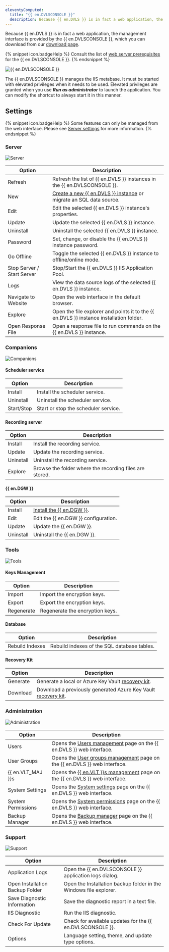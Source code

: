 ```yaml
---
eleventyComputed:
  title: "{{ en.DVLSCONSOLE }}"
  description: Because {{ en.DVLS }} is in fact a web application, the management interface is provided by the {{ en.DVLSCONSOLE }}.
---
```

Because {{ en.DVLS }} is in fact a web application, the management interface is provided by the {{ en.DVLSCONSOLE }}, which you can download from our [download page](https://devolutions.net/server/home/download).

{% snippet icon.badgeHelp %}
Consult the list of [web server prerequisites](/server/getting-started/installation/installing-web-server-prerequisites/) for the {{ en.DVLSCONSOLE }}.
{% endsnippet %}

![{{ en.DVLSCONSOLE }}](https://cdnweb.devolutions.net/docs/docs_en_server_ServerOp0043.png)

The {{ en.DVLSCONSOLE }} manages the IIS metabase. It must be started with elevated privileges when it needs to be used. Elevated privileges are granted when you use ***Run as administrator*** to launch the application. You can modify the shortcut to always start it in this manner.

## Settings

{% snippet icon.badgeHelp %}
Some features can only be managed from the web interface. Please see [Server settings](/server/web-interface/administration/configuration/server-settings/) for more information.
{% endsnippet %}

### Server

![Server](https://cdnweb.devolutions.net/docs/docs_en_server_ServerOp0044.png)

| Option                     | Description                                                                                                        |
|----------------------------|--------------------------------------------------------------------------------------------------------------------|
| Refresh                    | Refresh the list of {{ en.DVLS }} instances in the {{ en.DVLSCONSOLE }}.                                           |
| New                        | [Create a new {{ en.DVLS }} instance](/server/getting-started/installation/create-server-instance/) or migrate an SQL data source. |
| Edit                       | Edit the selected {{ en.DVLS }} instance's properties.                                                             |
| Update                     | Update the selected {{ en.DVLS }} instance.                                                                        |
| Uninstall                  | Uninstall the selected {{ en.DVLS }} instance.                                                                     |
| Password                   | Set, change, or disable the {{ en.DVLS }} instance password.                                                       |
| Go Offline                 | Toggle the selected {{ en.DVLS }} instance to offline/online mode.                                                 |
| Stop Server / Start Server | Stop/Start the {{ en.DVLS }} IIS Application Pool.                                                                 |
| Logs                       | View the data source logs of the selected {{ en.DVLS }} instance.                                                  |
| Navigate to Website        | Open the web interface in the default browser.                                                                     |
| Explore                    | Open the file explorer and points it to the {{ en.DVLS }} instance installation folder.                            |
| Open Response File         | Open a response file to run commands on the {{ en.DVLS }} instance.                                                |

### Companions

![Companions](https://cdnweb.devolutions.net/docs/docs_en_server_ServerOp0045.png)

#### Scheduler service

| Option     | Description                          |
|------------|--------------------------------------|
| Install    | Install the scheduler service.       |
| Uninstall  | Uninstall the scheduler service.     |
| Start/Stop | Start or stop the scheduler service. |

#### Recording server

| Option    | Description                                             |
|-----------|---------------------------------------------------------|
| Install   | Install the recording service.                          |
| Update    | Update the recording service.                           |
| Uninstall | Uninstall the recording service.                        |
| Explore   | Browse the folder where the recording files are stored. |

#### {{ en.DGW }}

| Option    | Description                                                    |
|-----------|----------------------------------------------------------------|
| Install   | [Install the {{ en.DGW }}](/dgw/server/server-configuration/). |
| Edit      | Edit the {{ en.DGW }} configuration.                           |
| Update    | Update the {{ en.DGW }}.                                       |
| Uninstall | Uninstall the {{ en.DGW }}.                                    |

### Tools

![Tools](https://cdnweb.devolutions.net/docs/docs_en_server_ServerOp0046.png)

#### Keys Management

| Option     | Description                     |
|------------|---------------------------------|
| Import     | Import the encryption keys.     |
| Export     | Export the encryption keys.     |
| Regenerate | Regenerate the encryption keys. |


#### Database

| Option          | Description                                 |
|-----------------|---------------------------------------------|
| Rebuild Indexes | Rebuild indexes of the SQL database tables. |

#### Recovery Kit

| Option   | Description                                                                                       |
|----------|---------------------------------------------------------------------------------------------------|
| Generate | Generate a local or Azure Key Vault [recovery kit](/server/management/recovery-kit/).             |
| Download | Download a previously generated Azure Key Vault [recovery kit](/server/management/recovery-kit/). |

### Administration

![Administration](https://cdnweb.devolutions.net/docs/docs_en_server_ServerOp0047.png)

| Option             | Description                                                                                                                                        |
|--------------------|----------------------------------------------------------------------------------------------------------------------------------------------------|
| Users              | Opens the [Users management](/server/web-interface/administration/security-management/users/) page on the {{ en.DVLS }} web interface.             |
| User Groups        | Opens the [User groups management](/server/web-interface/administration/security-management/user-groups/) page on the {{ en.DVLS }} web interface. |
| {{ en.VLT_MAJ }}s      | Opens the [{{ en.VLT }}s management](/server/web-interface/administration/security-management/vaults/) page on the {{ en.DVLS }} web interface.    |
| System Settings    | Opens the [System settings](/server/web-interface/administration/configuration/system-settings/) page on the {{ en.DVLS }} web interface.          |
| System Permissions | Opens the [System permissions](/server/web-interface/administration/configuration/system-permissions/) page on the {{ en.DVLS }} web interface.    |
| Backup Manager     | Opens the [Backup manager](/server/web-interface/administration/backup/backup-manager/) page on the {{ en.DVLS }} web interface.                   |

### Support

![Support](https://cdnweb.devolutions.net/docs/docs_en_server_ServerOp0048.png)

| Option                          | Description                                                       |
|---------------------------------|-------------------------------------------------------------------|
| Application Logs                | Open the {{ en.DVLSCONSOLE }} application logs dialog.            |
| Open Installation Backup Folder | Open the Installation backup folder in the Windows file explorer. |
| Save Diagnostic Information     | Save the diagnostic report in a text file.                        |
| IIS Diagnostic                  | Run the IIS diagnostic.                                           |
| Check For Update                | Check for available updates for the {{ en.DVLSCONSOLE }}.         |
| Options                         | Language setting, theme, and update type options.                 |
